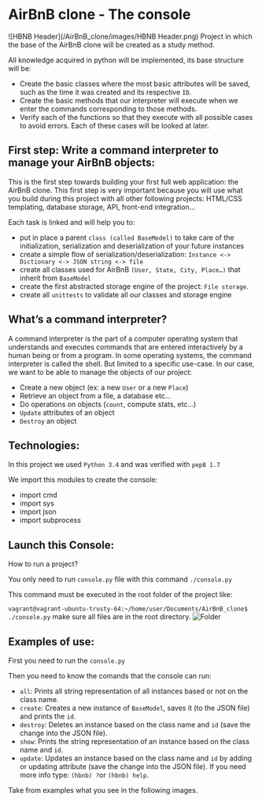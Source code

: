 # AirBnB clone - The console
![HBNB Header](/AirBnB_clone/images/HBNB Header.png)
Project in which the base of the AirBnB clone will be created as a study method.

All knowledge acquired in python will be implemented, its base structure will be:
 - Create the basic classes where the most basic attributes will be saved, such as the time it was created and its respective ```ID```.
 - Create the basic methods that our interpreter will execute when we enter the commands corresponding to those methods.
 - Verify each of the functions so that they execute with all possible cases to avoid errors.
Each of these cases will be looked at later.

## First step: Write a command interpreter to manage your AirBnB objects:
 This is the first step towards building your first full web application: the AirBnB clone. This first step is very important because you will use what you build during this project with all other following projects: HTML/CSS templating, database storage, API, front-end integration…

 Each task is linked and will help you to:
  - put in place a parent ```class (called BaseModel)``` to take care of the initialization, serialization and deserialization of your future instances
  - create a simple flow of serialization/deserialization: ```Instance <-> Dictionary <-> JSON string <-> file```
  - create all classes used for AirBnB ```(User, State, City, Place…)``` that inherit from ```BaseModel```
  - create the first abstracted storage engine of the project: ```File storage```.
  - create all ```unittests``` to validate all our classes and storage engine
## What’s a command interpreter?
A command interpreter is the part of a computer operating system that understands and executes commands that are entered interactively by a human being or from a program. In some operating systems, the command interpreter is called the shell. But limited to a specific use-case. In our case, we want to be able to manage the objects of our project:
 - Create a new object (ex: a new ```User``` or a new ```Place```)
 - Retrieve an object from a file, a database etc…
 - Do operations on objects (```count```, compute stats, etc…)
 - ```Update``` attributes of an object
 - ```Destroy``` an object

## Technologies:
In this project we used ```Python 3.4``` and was verified with ```pep8 1.7```

We import this modules to create the console:
 - import cmd
 - import sys
 - import json
 - import subprocess

## Launch this Console:
How to run a project?

You only need to run ```console.py``` file with this command ```./console.py```

This command must be executed in the root folder of the project like:

```vagrant@vagrant-ubuntu-trusty-64:~/home/user/Documents/AirBnB_clone$ ./console.py```
make sure all files are in the root directory.
![Folder](/AirBnB_clone/images/Folder.png)

## Examples of use:
First you need to run the ```console.py```

Then you need to know the comands that the console can run:
 - ```all```: Prints all string representation of all instances based or not on the class name.
 - ```create```: Creates a new instance of ```BaseModel```, saves it (to the JSON file) and prints the ```id```.
 - ```destroy```: Deletes an instance based on the class name and ```id``` (save the change into the JSON file).
 - ```show```: Prints the string representation of an instance based on the class name and ```id```.
 - ```update```: Updates an instance based on the class name and ```id``` by adding or updating attribute (save the change into the JSON file).
If you need more info type: ```(hbnb) ?```or ```(hbnb) help```.

Take from examples what you see in the following images.
